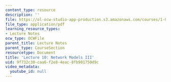 ```yaml
---
content_type: resource
description: ''
file: https://ol-ocw-studio-app-production.s3.amazonaws.com/courses/1-022-introduction-to-network-models-fall-2018/9f732c30caa6f2e84eac8fb901750d9c_MIT1_022F18_lec10.pdf
file_type: application/pdf
learning_resource_types:
- Lecture Notes
ocw_type: OCWFile
parent_title: Lecture Notes
parent_type: CourseSection
resourcetype: Document
title: 'Lecture 10: Network Models III'
uid: 9f732c30-caa6-f2e8-4eac-8fb901750d9c
video_metadata:
  youtube_id: null
---
```

